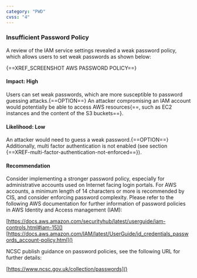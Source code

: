 ```yaml
---
category: "PWD"
cvss: "4"
---
```

### Insufficient Password Policy
A review of the IAM service settings revealed a weak password policy, which allows users to set weak passwords as shown below:

{==XREF_SCREENSHOT AWS PASSWORD POLICY==}
#### Impact: High
Users can set weak passwords, which are more susceptible to password guessing attacks.{==OPTION==} An attacker compromising an IAM account would potentially be able to access AWS resources{==, such as EC2 instances and the content of the S3 buckets==}.
#### Likelihood: Low
An attacker would need to guess a weak password.{==OPTION==} Additionally, multi factor authentication is not enabled (see section {==XREF-multi-factor-authentication-not-enforced==}).
#### Recommendation
Consider implementing a stronger password policy, especially for administrative accounts used on Internet facing login portals. For AWS accounts, a minimum length of 14 characters or more is recommended by CIS, and consider enforcing password complexity. Please refer to the following AWS documentation for further information of password policies in AWS Identity and Access management (IAM):

[https://docs.aws.amazon.com/securityhub/latest/userguide/iam-controls.html#iam-15]()
[https://docs.aws.amazon.com/IAM/latest/UserGuide/id_credentials_passwords_account-policy.html]()

NCSC publish guidance on password policies, see the following URL for further details:

[https://www.ncsc.gov.uk/collection/passwords]()
